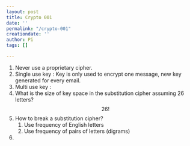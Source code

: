 ```yaml
---
layout: post
title: Crypto 001
date: ''
permalink: "/crypto-001"
creationdate: ''
author: Pi
tags: []

---
```

1. Never use a proprietary cipher.
2. Single use key : Key is only used to encrypt one message, new key generated for every email.
3. Multi use key :
4. What is the size of key space in the substitution cipher assuming 26 letters? <br> $$26!$$
5. How to break a substitution cipher?
   1. Use frequency of English letters
   2. Use frequency of pairs of letters (digrams)
6. 